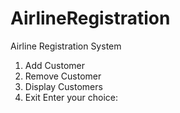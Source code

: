 # AirlineRegistration
Airline Registration System
1. Add Customer
2. Remove Customer
3. Display Customers
4. Exit
Enter your choice: